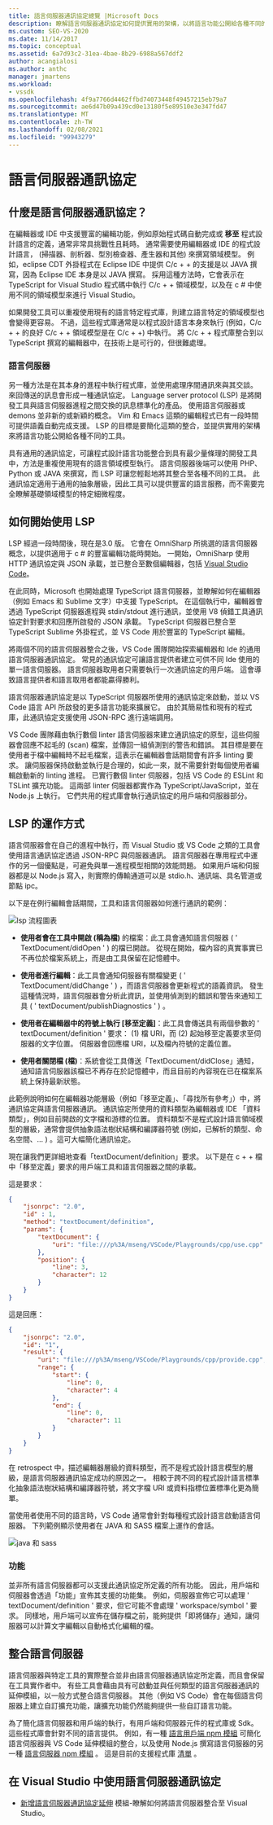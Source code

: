 ```yaml
---
title: 語言伺服器通訊協定總覽 |Microsoft Docs
description: 瞭解語言伺服器通訊協定如何提供實用的架構，以將語言功能公開給各種不同的工具。
ms.custom: SEO-VS-2020
ms.date: 11/14/2017
ms.topic: conceptual
ms.assetid: 6a7d93c2-31ea-4bae-8b29-6988a567ddf2
author: acangialosi
ms.author: anthc
manager: jmartens
ms.workload:
- vssdk
ms.openlocfilehash: 4f9a7766d4462ffbd74073448f49457215eb79a7
ms.sourcegitcommit: ae6d47b09a439cd0e13180f5e89510e3e347fd47
ms.translationtype: MT
ms.contentlocale: zh-TW
ms.lasthandoff: 02/08/2021
ms.locfileid: "99943279"
---
```

# <a name="language-server-protocol"></a>語言伺服器通訊協定

## <a name="what-is-the-language-server-protocol"></a>什麼是語言伺服器通訊協定？

在編輯器或 IDE 中支援豐富的編輯功能，例如原始程式碼自動完成或 **移至** 程式設計語言的定義，通常非常具挑戰性且耗時。 通常需要使用編輯器或 IDE 的程式設計語言， (掃描器、剖析器、型別檢查器、產生器和其他) 來撰寫領域模型。 例如，eclipse CDT 外掛程式在 Eclipse IDE 中提供 C/c + + 的支援是以 JAVA 撰寫，因為 Eclipse IDE 本身是以 JAVA 撰寫。 採用這種方法時，它會表示在 TypeScript for Visual Studio 程式碼中執行 C/c + + 領域模型，以及在 c # 中使用不同的領域模型來進行 Visual Studio。

如果開發工具可以重複使用現有的語言特定程式庫，則建立語言特定的領域模型也會變得更容易。 不過，這些程式庫通常是以程式設計語言本身來執行 (例如，C/c + + 的良好 C/c + + 領域模型是在 C/c + +) 中執行。 將 C/c + + 程式庫整合到以 TypeScript 撰寫的編輯器中，在技術上是可行的，但很難處理。

### <a name="language-servers"></a>語言伺服器

另一種方法是在其本身的進程中執行程式庫，並使用處理序間通訊來與其交談。 來回傳送的訊息會形成一種通訊協定。 Language server protocol (LSP) 是將開發工具與語言伺服器進程之間交換的訊息標準化的產品。 使用語言伺服器或 demons 並非新的或新穎的概念。 Vim 和 Emacs 這類的編輯程式已有一段時間可提供語義自動完成支援。 LSP 的目標是要簡化這類的整合，並提供實用的架構來將語言功能公開給各種不同的工具。

具有通用的通訊協定，可讓程式設計語言功能整合到具有最少量條理的開發工具中，方法是重複使用現有的語言領域模型執行。 語言伺服器後端可以使用 PHP、Python 或 JAVA 來撰寫，而 LSP 可讓您輕鬆地將其整合至各種不同的工具。 此通訊協定適用于通用的抽象層級，因此工具可以提供豐富的語言服務，而不需要完全瞭解基礎領域模型的特定細微程度。

## <a name="how-work-on-the-lsp-started"></a>如何開始使用 LSP

LSP 經過一段時間後，現在是3.0 版。 它會在 OmniSharp 所挑選的語言伺服器概念，以提供適用于 c # 的豐富編輯功能時開始。 一開始，OmniSharp 使用 HTTP 通訊協定與 JSON 承載，並已整合至數個編輯器，包括 [Visual Studio Code](https://code.visualstudio.com)。

在此同時，Microsoft 也開始處理 TypeScript 語言伺服器，並瞭解如何在編輯器（例如 Emacs 和 Sublime 文字）中支援 TypeScript。 在這個執行中，編輯器會透過 TypeScript 伺服器進程與 stdin/stdout 進行通訊，並使用 V8 偵錯工具通訊協定針對要求和回應所啟發的 JSON 承載。 TypeScript 伺服器已整合至 TypeScript Sublime 外掛程式，並 VS Code 用於豐富的 TypeScript 編輯。

將兩個不同的語言伺服器整合之後，VS Code 團隊開始探索編輯器和 Ide 的通用語言伺服器通訊協定。 常見的通訊協定可讓語言提供者建立可供不同 Ide 使用的單一語言伺服器。 語言伺服器取用者只需要執行一次通訊協定的用戶端。 這會導致語言提供者和語言取用者都能贏得勝利。

語言伺服器通訊協定是以 TypeScript 伺服器所使用的通訊協定來啟動，並以 VS Code 語言 API 所啟發的更多語言功能來擴展它。 由於其簡易性和現有的程式庫，此通訊協定支援使用 JSON-RPC 進行遠端調用。

VS Code 團隊藉由執行數個 linter 語言伺服器來建立通訊協定的原型，這些伺服器會回應不起毛的 (scan) 檔案，並傳回一組偵測到的警告和錯誤。 其目標是要在使用者于檔中編輯時不起毛檔案，這表示在編輯器會話期間會有許多 linting 要求。 讓伺服器保持啟動並執行是合理的，如此一來，就不需要針對每個使用者編輯啟動新的 linting 進程。 已實行數個 linter 伺服器，包括 VS Code 的 ESLint 和 TSLint 擴充功能。 這兩部 linter 伺服器都實作為 TypeScript/JavaScript，並在 Node.js 上執行。 它們共用的程式庫會執行通訊協定的用戶端和伺服器部分。

## <a name="how-the-lsp-works"></a>LSP 的運作方式

語言伺服器會在自己的進程中執行，而 Visual Studio 或 VS Code 之類的工具會使用語言通訊協定透過 JSON-RPC 與伺服器通訊。 語言伺服器在專用程式中運作的另一個優點是，可避免與單一進程模型相關的效能問題。 如果用戶端和伺服器都是以 Node.js 寫入，則實際的傳輸通道可以是 stdio.h、通訊端、具名管道或節點 ipc。

以下是在例行編輯會話期間，工具和語言伺服器如何進行通訊的範例：

![lsp 流程圖表](media/lsp-flow-diagram.png)

* **使用者會在工具中開啟 (稱為檔)** 的檔案：此工具會通知語言伺服器 ( ' TextDocument/didOpen ' ) 的檔已開啟。 從現在開始，檔內容的真實事實已不再位於檔案系統上，而是由工具保留在記憶體中。

* **使用者進行編輯**：此工具會通知伺服器有關檔變更 ( ' TextDocument/didChange ' ) ，而語言伺服器會更新程式的語義資訊。 發生這種情況時，語言伺服器會分析此資訊，並使用偵測到的錯誤和警告來通知工具 ( ' textDocument/publishDiagnostics ' ) 。

* **使用者在編輯器中的符號上執行 [移至定義]**：此工具會傳送具有兩個參數的 ' textDocument/definition ' 要求： (1) 檔 URI，而 (2) 起始移至定義要求至伺服器的文字位置。 伺服器會回應檔 URI，以及檔內符號的定義位置。

* **使用者關閉檔 (檔)**：系統會從工具傳送「TextDocument/didClose」通知，通知語言伺服器該檔已不再存在於記憶體中，而且目前的內容現在已在檔案系統上保持最新狀態。

此範例說明如何在編輯器功能層級（例如「移至定義」、「尋找所有參考」）中，將通訊協定與語言伺服器通訊。 通訊協定所使用的資料類型為編輯器或 IDE 「資料類型」，例如目前開啟的文字檔和游標的位置。 資料類型不是程式設計語言領域模型的層級，通常會提供抽象語法樹狀結構和編譯器符號 (例如，已解析的類型、命名空間、... ) 。這可大幅簡化通訊協定。

現在讓我們更詳細地查看「textDocument/definition」要求。 以下是在 c + + 檔中「移至定義」要求的用戶端工具和語言伺服器之間的承載。

這是要求：

```json
{
    "jsonrpc": "2.0",
    "id" : 1,
    "method": "textDocument/definition",
    "params": {
        "textDocument": {
            "uri": "file:///p%3A/mseng/VSCode/Playgrounds/cpp/use.cpp"
        },
        "position": {
            "line": 3,
            "character": 12
        }
    }
}
```

這是回應：

```json
{
    "jsonrpc": "2.0",
    "id": "1",
    "result": {
        "uri": "file:///p%3A/mseng/VSCode/Playgrounds/cpp/provide.cpp",
        "range": {
            "start": {
                "line": 0,
                "character": 4
            },
            "end": {
                "line": 0,
                "character": 11
            }
        }
    }
}
```

在 retrospect 中，描述編輯器層級的資料類型，而不是程式設計語言模型的層級，是語言伺服器通訊協定成功的原因之一。 相較于跨不同的程式設計語言標準化抽象語法樹狀結構和編譯器符號，將文字檔 URI 或資料指標位置標準化更為簡單。

當使用者使用不同的語言時，VS Code 通常會針對每種程式設計語言啟動語言伺服器。 下列範例顯示使用者在 JAVA 和 SASS 檔案上運作的會話。

![java 和 sass](media/lsp-java-and-sass.png)

### <a name="capabilities"></a>功能

並非所有語言伺服器都可以支援此通訊協定所定義的所有功能。 因此，用戶端和伺服器會透過「功能」宣佈其支援的功能集。 例如，伺服器宣佈它可以處理 ' textDocument/definition ' 要求，但它可能不會處理 ' workspace/symbol ' 要求。 同樣地，用戶端可以宣佈在儲存檔之前，能夠提供「即將儲存」通知，讓伺服器可以計算文字編輯以自動格式化編輯的檔。

## <a name="integrating-a-language-server"></a>整合語言伺服器

語言伺服器與特定工具的實際整合並非由語言伺服器通訊協定所定義，而且會保留在工具實作者中。 有些工具會藉由具有可啟動並與任何類型的語言伺服器通訊的延伸模組，以一般方式整合語言伺服器。 其他（例如 VS Code）會在每個語言伺服器上建立自訂擴充功能，讓擴充功能仍然能夠提供一些自訂語言功能。

為了簡化語言伺服器和用戶端的執行，有用戶端和伺服器元件的程式庫或 Sdk。 這些程式庫會針對不同的語言提供。 例如，有一種 [語言用戶端 npm 模組](https://www.npmjs.com/package/vscode-languageclient) 可簡化語言伺服器與 VS Code 延伸模組的整合，以及使用 Node.js 撰寫語言伺服器的另一種 [語言伺服器 npm 模組](https://www.npmjs.com/package/vscode-languageserver) 。 這是目前的支援程式庫 [清單](https://github.com/Microsoft/language-server-protocol/wiki/Protocol-Implementations) 。

## <a name="using-the-language-server-protocol-in-visual-studio"></a>在 Visual Studio 中使用語言伺服器通訊協定

* [新增語言伺服器通訊協定延伸](adding-an-lsp-extension.md) 模組-瞭解如何將語言伺服器整合至 Visual Studio。
